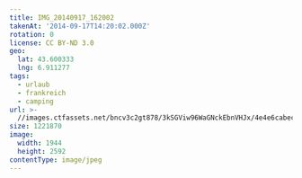 ```yaml
---
title: IMG_20140917_162002
takenAt: '2014-09-17T14:20:02.000Z'
rotation: 0
license: CC BY-ND 3.0
geo:
  lat: 43.600333
  lng: 6.911277
tags:
  - urlaub
  - frankreich
  - camping
url: >-
  //images.ctfassets.net/bncv3c2gt878/3kSGViw96WaGNckEbnVHJx/4e4e6cabec994f70e4032b490e31e4a2/img_20140917_162002_28312995075_o
size: 1221870
image:
  width: 1944
  height: 2592
contentType: image/jpeg
---
```


